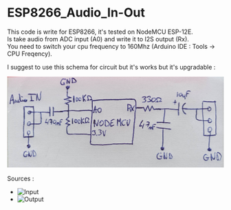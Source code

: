 # ESP8266_Audio_In-Out

This code is write for ESP8266, it's tested on NodeMCU ESP-12E.<br>
Is take audio from ADC input (A0) and write it to I2S output (Rx).<br>
You need to switch your cpu frequency to 160Mhz (Arduino IDE : Tools -> CPU Freqency).<br>

I suggest to use this schema for circuit but it's works but it's upgradable :

![Schema](schema.jpg "Schema")


Sources :
- ![Input](https://arduino.stackexchange.com/questions/48640/esp8266-system-adc-read-fast-always-give-1024-as-output)
- ![Output](https://www.hackster.io/janost/audio-hacking-on-the-esp8266-fa9464#toc-rearrange-the-code-for-isr-1)
